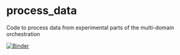 # process_data
Code to process data from experimental parts of the multi-domain orchestration

[![Binder](https://mybinder.org/badge_logo.svg)](https://mybinder.org/v2/gh/JosueCastaneda/process_data.git/HEAD)
